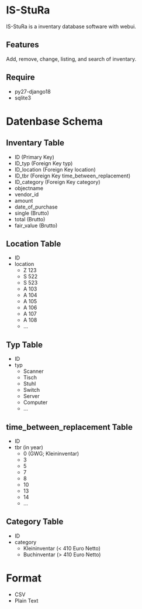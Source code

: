 # IS-StuRa

IS-StuRa is a inventary database software with webui.

## Features

Add, remove, change, listing, and search of inventary.

## Require

* py27-django18
* sqlite3

# Datenbase Schema

## Inventary Table
* ID        (Primary Key)
* ID_typ    (Foreign Key typ)
* ID_location (Foreign Key location)
* ID_tbr    (Foreign Key time_between_replacement)
* ID_category (Foreign Key category)
* objectname
* vendor_id
* amount
* date_of_purchase
* single (Brutto)
* total (Brutto)
* fair_value (Brutto)

## Location Table
* ID
* location
    * Z 123
    * S 522
    * S 523
    * A 103
    * A 104
    * A 105
    * A 106
    * A 107
    * A 108
    * ...

## Typ Table
* ID
* typ
    * Scanner
    * Tisch
    * Stuhl
    * Switch
    * Server
    * Computer
    * ...

## time_between_replacement Table
* ID
* tbr (in year)
    * 0 (GWG; Kleininventar)
    * 3
    * 5
    * 7
    * 8
    * 10
    * 13
    * 14
    * ...

## Category Table
* ID
* category
    * Kleininventar (< 410 Euro Netto)
    * Buchinventar (> 410 Euro Netto)

# Format
* CSV
* Plain Text
